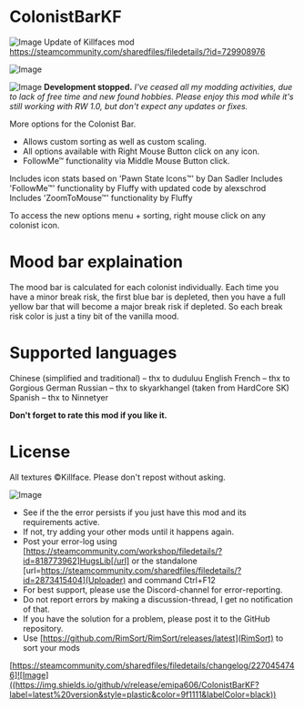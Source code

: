 # ColonistBarKF

![Image](https://i.imgur.com/buuPQel.png)
Update of Killfaces mod
https://steamcommunity.com/sharedfiles/filedetails/?id=729908976

![Image](https://i.imgur.com/pufA0kM.png)
	
![Image](https://i.imgur.com/Z4GOv8H.png)
**Development stopped.**
*I've ceased all my modding activities, due to lack of free time and new found hobbies. 
Please enjoy this mod while it's still working with RW 1.0, but don't expect any updates or fixes.*

More options for the Colonist Bar.
- Allows custom sorting as well as custom scaling.
- All options available with Right Mouse Button click on any icon.
- FollowMe™ functionality via Middle Mouse Button click.

Includes icon stats based on 'Pawn State Icons™' by Dan Sadler
Includes 'FollowMe™' functionality by Fluffy with updated code by alexschrod
Includes 'ZoomToMouse™' functionality by Fluffy

To access the new options menu + sorting, right mouse click on any colonist icon.

# Mood bar explaination
 
The mood bar is calculated for each colonist individually. Each time you have a minor break risk, the first blue bar is depleted, then you have a full yellow bar that will become a major break risk if depleted. So each break risk color is just a tiny bit of the vanilla mood.

# Supported languages
 
Chinese (simplified and traditional) – thx to duduluu
English
French – thx to Gorgious
German
Russian – thx to skyarkhangel (taken from HardCore SK)
Spanish – thx to Ninnetyer

**Don't forget to rate this mod if you like it.**

# License
 
All textures ©Killface. Please don't repost without asking.

![Image](https://i.imgur.com/PwoNOj4.png)


-  See if the the error persists if you just have this mod and its requirements active.
-  If not, try adding your other mods until it happens again.
-  Post your error-log using [https://steamcommunity.com/workshop/filedetails/?id=818773962]HugsLib[/url] or the standalone [url=https://steamcommunity.com/sharedfiles/filedetails/?id=2873415404](Uploader) and command Ctrl+F12
-  For best support, please use the Discord-channel for error-reporting.
-  Do not report errors by making a discussion-thread, I get no notification of that.
-  If you have the solution for a problem, please post it to the GitHub repository.
-  Use [https://github.com/RimSort/RimSort/releases/latest](RimSort) to sort your mods



[https://steamcommunity.com/sharedfiles/filedetails/changelog/2270454746]![Image]((https://img.shields.io/github/v/release/emipa606/ColonistBarKF?label=latest%20version&style=plastic&color=9f1111&labelColor=black))
